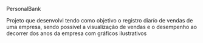 PersonalBank

Projeto que desenvolvi tendo como objetivo o registro diarío de vendas de uma empresa, sendo possivel a visualização de vendas e o desempenho ao decorrer dos anos da empresa com gráficos ilustrativos

